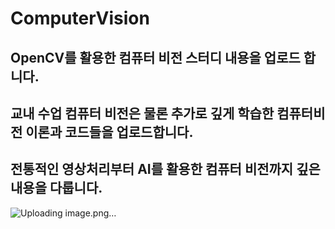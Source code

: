 # ComputerVision
## OpenCV를 활용한 컴퓨터 비전 스터디 내용을 업로드 합니다.
## 교내 수업 컴퓨터 비전은 물론 추가로 깊게 학습한 컴퓨터비전 이론과 코드들을 업로드합니다.
## 전통적인 영상처리부터 AI를 활용한 컴퓨터 비전까지 깊은 내용을 다룹니다.
![Uploading image.png…]()


